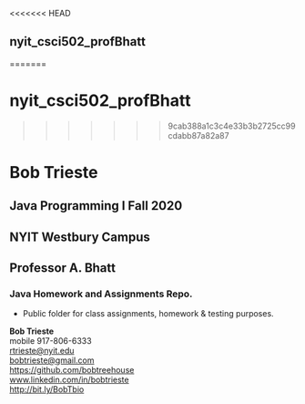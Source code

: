 <<<<<<< HEAD
## nyit_csci502_profBhatt
=======
# nyit_csci502_profBhatt
>>>>>>> 9cab388a1c3c4e33b3b2725cc99cdabb87a82a87


<a id="Top"></a>

# Bob Trieste
## Java Programming I Fall 2020
## NYIT Westbury Campus
## Professor A. Bhatt


### Java Homework and Assignments Repo.

 - Public folder for class assignments, homework & testing purposes. 


    
**Bob Trieste** <br>
mobile 917-806-6333 <br>
rtrieste@nyit.edu <br>
bobtrieste@gmail.com <br>
https://github.com/bobtreehouse <br>
www.linkedin.com/in/bobtrieste <br>
http://bit.ly/BobTbio <br>
